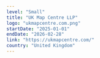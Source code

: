 ```yaml
---
level: "Small"
title: "UK Map Centre LLP"
logo: "ukmapcentre.com.png"
startDate: "2025-01-01"
endDate: "2026-02-28"
link: "https://ukmapcentre.com/"
country: "United Kingdom"
---
```

